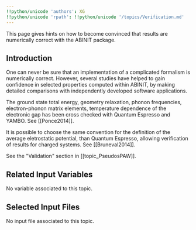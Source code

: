 ```yaml
---
!!python/unicode 'authors': XG
!!python/unicode 'rpath': !!python/unicode '/topics/Verification.md'
---
```

<!--
This file is automatically generated by mksite.py. All changes will be lost.
Change the input yaml files or the python code
-->

This page gives hints on how to become convinced that results are numerically correct with the ABINIT package.

## Introduction

One can never be sure that an implementation of a complicated formalism is
numerically correct. However, several studies have helped to gain confidence
in selected properties computed within ABINIT, by making detailed comparisons
with independently developed software applications.

The ground state total energy, geometry relaxation, phonon frequencies,
electron-phonon matrix elements, temperature dependence of the electronic gap
has been cross checked with Quantum Espresso and YAMBO. See [[Ponce2014]].

It is possible to choose the same convention for the definition of the average
eletrostatic potential, than Quantum Espresso, allowing verification of
results for charged systems. See [[Bruneval2014]].

See the "Validation" section in [[topic_PseudosPAW]].



## Related Input Variables

No variable associated to this topic.

## Selected Input Files

No input file associated to this topic.


